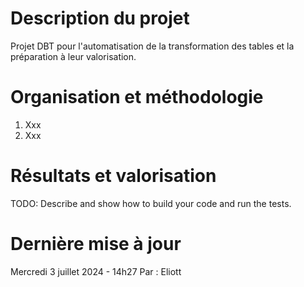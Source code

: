 # Description du projet 
Projet DBT pour l'automatisation de la transformation des tables et la préparation à leur valorisation.

# Organisation et méthodologie

1.	Xxx
2.  Xxx

# Résultats et valorisation
TODO: Describe and show how to build your code and run the tests. 

# Dernière mise à jour
Mercredi 3 juillet 2024 - 14h27
Par : Eliott